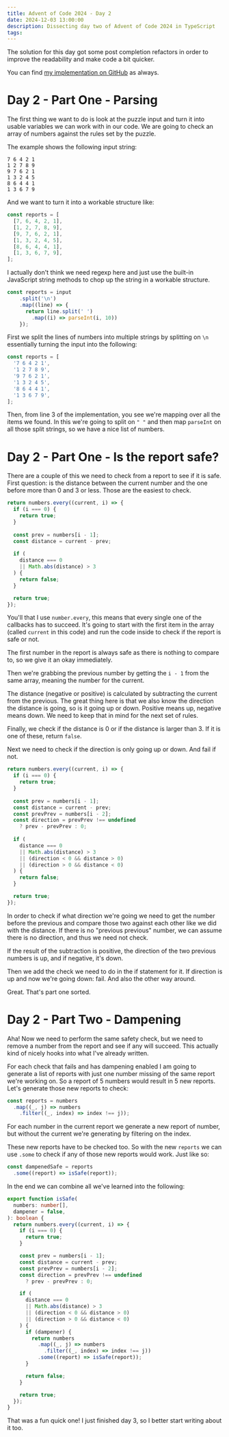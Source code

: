```yaml
---
title: Advent of Code 2024 - Day 2
date: 2024-12-03 13:00:00
description: Dissecting day two of Advent of Code 2024 in TypeScript
tags:
---
```

The solution for this day got some post completion refactors in order to improve the readability and make code a bit quicker.

You can find [my implementation on GitHub](https://github.com/Gaya/aoc-2024/tree/main/src/02-red-nosed-reports) as always.

# Day 2 - Part One - Parsing

The first thing we want to do is look at the puzzle input and turn it into usable variables we can work with in our code. We are going to check an array of numbers against the rules set by the puzzle.

The example shows the following input string:

```
7 6 4 2 1
1 2 7 8 9
9 7 6 2 1
1 3 2 4 5
8 6 4 4 1
1 3 6 7 9
```

And we want to turn it into a workable structure like:

```typescript
const reports = [
  [7, 6, 4, 2, 1],
  [1, 2, 7, 8, 9],
  [9, 7, 6, 2, 1],
  [1, 3, 2, 4, 5],
  [8, 6, 4, 4, 1],
  [1, 3, 6, 7, 9],
];
```

I actually don't think we need regexp here and just use the built-in JavaScript string methods to chop up the string in a workable structure.

```typescript
const reports = input
    .split('\n')
    .map((line) => {
      return line.split(' ')
        .map((i) => parseInt(i, 10))
    });
```

First we split the lines of numbers into multiple strings by splitting on `\n` essentially turning the input into the following:

```typescript
const reports = [
  '7 6 4 2 1',
  '1 2 7 8 9',
  '9 7 6 2 1',
  '1 3 2 4 5',
  '8 6 4 4 1',
  '1 3 6 7 9',
];
```

Then, from line 3 of the implementation, you see we're mapping over all the items we found. In this we're going to split on `" "` and then map `parseInt` on all those split strings, so we have a nice list of numbers.

# Day 2 - Part One - Is the report safe?

There are a couple of this we need to check from a report to see if it is safe. First question: is the distance between the current number and the one before more than 0 and 3 or less. Those are the easiest to check.

```typescript
return numbers.every((current, i) => {
  if (i === 0) {
    return true;
  }
  
  const prev = numbers[i - 1];
  const distance = current - prev;
    
  if (
    distance === 0
    || Math.abs(distance) > 3
  ) {
    return false;
  }

  return true;
});
```

You'll that I use `number.every`, this means that every single one of the callbacks has to succeed. It's going to start with the first item in the array (called `current` in this code) and run the code inside to check if the report is safe or not.

The first number in the report is always safe as there is nothing to compare to, so we give it an okay immediately.

Then we're grabbing the previous number by getting the `i - 1` from the same array, meaning the number for the current.

The distance (negative or positive) is calculated by subtracting the current from the previous. The great thing here is that we also know the direction the distance is going, so is it going up or down. Positive means up, negative means down. We need to keep that in mind for the next set of rules.

Finally, we check if the distance is 0 or if the distance is larger than 3. If it is one of these, return `false`.

Next we need to check if the direction is only going up or down. And fail if not.

```typescript
return numbers.every((current, i) => {
  if (i === 0) {
    return true;
  }
  
  const prev = numbers[i - 1];
  const distance = current - prev;
  const prevPrev = numbers[i - 2];
  const direction = prevPrev !== undefined 
    ? prev - prevPrev : 0;
    
  if (
    distance === 0
    || Math.abs(distance) > 3
    || (direction < 0 && distance > 0)
    || (direction > 0 && distance < 0)
  ) {
    return false;
  }

  return true;
});
```

In order to check if what direction we're going we need to get the number before the previous and compare those two against each other like we did with the distance.
If there is no "previous previous" number, we can assume there is no direction, and thus we need not check.

If the result of the subtraction is positive, the direction of the two previous numbers is up, and if negative, it's down.

Then we add the check we need to do in the if statement for it. If direction is up and now we're going down: fail. And also the other way around.

Great. That's part one sorted.

# Day 2 - Part Two - Dampening

Aha! Now we need to perform the same safety check, but we need to remove a number from the report and see if any will succeed. This actually kind of nicely hooks into what I've already written.

For each check that fails and has dampening enabled I am going to generate a list of reports with just one number missing of the same report we're working on. So a report of 5 numbers would result in 5 new reports. Let's generate those new reports to check:

```typescript
const reports = numbers
  .map((_, j) => numbers
    .filter((_, index) => index !== j));
```

For each number in the current report we generate a new report of number, but without the current we're generating by filtering on the index.

These new reports have to be checked too. So with the new `reports` we can use `.some` to check if any of those new reports would work. Just like so:

```typescript
const dampenedSafe = reports
  .some((report) => isSafe(report));
```

In the end we can combine all we've learned into the following:

```typescript
export function isSafe(
  numbers: number[], 
  dampener = false,
): boolean {
  return numbers.every((current, i) => {
    if (i === 0) {
      return true;
    }

    const prev = numbers[i - 1];
    const distance = current - prev;
    const prevPrev = numbers[i - 2];
    const direction = prevPrev !== undefined
      ? prev - prevPrev : 0;

    if (
      distance === 0
      || Math.abs(distance) > 3
      || (direction < 0 && distance > 0)
      || (direction > 0 && distance < 0)
    ) {
      if (dampener) {
        return numbers
          .map((_, j) => numbers
            .filter((_, index) => index !== j))
          .some((report) => isSafe(report));
      }

      return false;
    }

    return true;
  });
}
```

That was a fun quick one! I just finished day 3, so I better start writing about it too.
